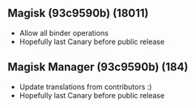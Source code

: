 ## Magisk (93c9590b) (18011)
- Allow all binder operations
- Hopefully last Canary before public release

## Magisk Manager (93c9590b) (184)
- Update translations from contributors :)
- Hopefully last Canary before public release
